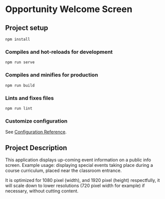 # Opportunity Welcome Screen

## Project setup
```
npm install
```

### Compiles and hot-reloads for development
```
npm run serve
```

### Compiles and minifies for production
```
npm run build
```

### Lints and fixes files
```
npm run lint
```

### Customize configuration
See [Configuration Reference](https://cli.vuejs.org/config/).

## Project Description

This application displays up-coming event information on a public info screen. Example usage: displaying special events taking place during a course curriculum, placed near the classroom entrance.

It is optimized for 1080 pixel (width), and 1920 pixel (height) respectfully, it will scale down to lower resolutions (720 pixel width for example) if necessary, without cutting content.
